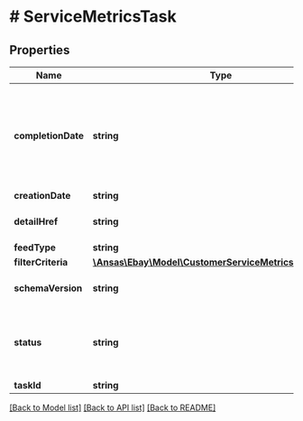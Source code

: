 # # ServiceMetricsTask

## Properties

Name | Type | Description | Notes
------------ | ------------- | ------------- | -------------
**completionDate** | **string** | The timestamp when the customer service metrics task went into the &lt;code&gt;COMPLETED&lt;/code&gt; or &lt;code&gt;COMPLETED_WITH_ERROR&lt;/code&gt; state. This field is only returned if the status is one of the two completed values. This state means that eBay has compiled the report for the seller based on the seller’s filter criteria, and the seller can run a &lt;strong&gt;getResultFile&lt;/strong&gt; call to download the report. | [optional]
**creationDate** | **string** | The date the customer service metrics task was created. | [optional]
**detailHref** | **string** | The relative &lt;strong&gt;getCustomerServiceMetricTask&lt;/strong&gt; call URI path to retrieve the corresponding task. | [optional]
**feedType** | **string** | The feed type associated with the task. | [optional]
**filterCriteria** | [**\Ansas\Ebay\Model\CustomerServiceMetricsFilterCriteria**](CustomerServiceMetricsFilterCriteria.md) |  | [optional]
**schemaVersion** | **string** | The schema version number of the file format. If omitted, the default value is used. &lt;p&gt;&lt;b&gt;Default value: &lt;/b&gt;&lt;code&gt;1.0&lt;/code&gt;&lt;p&gt; | [optional]
**status** | **string** | An enumeration value that indicates the state of the task. See &lt;strong&gt;FeedStatusEnum&lt;/strong&gt; for values. For implementation help, refer to &lt;a href&#x3D;&#39;https://developer.ebay.com/api-docs/sell/feed/types/api:FeedStatusEnum&#39;&gt;eBay API documentation&lt;/a&gt; | [optional]
**taskId** | **string** | The unique eBay-assigned ID of the task. | [optional]

[[Back to Model list]](../../README.md#models) [[Back to API list]](../../README.md#endpoints) [[Back to README]](../../README.md)
